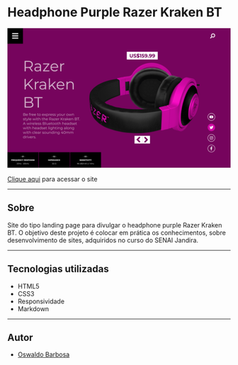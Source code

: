# Headphone Purple Razer Kraken BT

![](./img/desktop.png)

[Clique aqui](https://oswaldbarbosa.github.io/site-headphone-purple/) para acessar o site

---
## Sobre
Site do tipo landing page para divulgar o headphone purple Razer Kraken BT.
O objetivo deste projeto é colocar em prática os conhecimentos, sobre desenvolvimento de sites, adquiridos no curso do SENAI Jandira.

---
## Tecnologias utilizadas
- HTML5
- CSS3
- Responsividade
- Markdown

---
## Autor
- [Oswaldo Barbosa](https://github.com/OswaldBarbosa)
